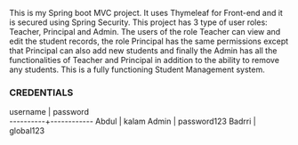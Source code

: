 This is my Spring boot MVC project. It uses Thymeleaf for Front-end and it is secured using Spring Security. This project has 3 type of user roles: Teacher, Principal and Admin. The users of the role Teacher can view and edit the student records, the role Principal has the same permissions except that Principal can also add new students and finally the Admin has all the functionalities of Teacher and Principal in addition to the ability to remove any students. This is a fully functioning Student Management system.

### CREDENTIALS

 username |  password   
----------+------------
 Abdul    | kalam 
 Admin    | password123
 Badrri   | global123
